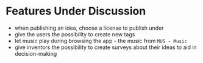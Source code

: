 # Features Under Discussion
- when publishing an idea, choose a license to publish under
- give the users the possibility to create new tags
- let music play during browsing the app - the music from `MUS - Music`
- give inventors the possibility to create surveys about their ideas to aid in decision-making
